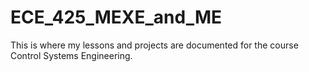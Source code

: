 # ECE_425_MEXE_and_ME
 This is where my lessons and projects are documented for the course Control Systems Engineering.
